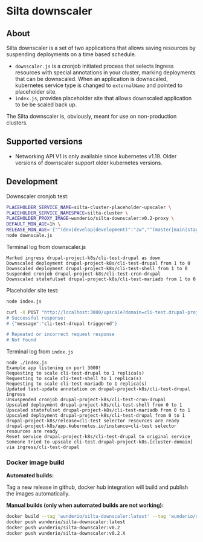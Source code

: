 # Silta downscaler

## About

Silta downscaler is a set of two applications that allows saving resources by suspending 
deployments on a time based schedule.
- `downscaler.js` is a cronjob initiated process that selects Ingress resources with special 
annotations in your cluster, marking deployments that can be downscaled. 
When an application is downscaled, kubernetes service type is changed to `externalName` and 
pointed to placeholder site.
- `index.js`, provides placeholder site that allows downscaled application to 
be be scaled back up.

The Silta downscaler is, obviously, meant for use on non-production clusters.

## Supported versions

- Networking API V1 is only available since kubernetes v1.19. Older versions of downscaler support older kubernetes versions.

## Development

Downscaler cronjob test:
```bash
PLACEHOLDER_SERVICE_NAME=silta-cluster-placeholder-upscaler \
PLACEHOLDER_SERVICE_NAMESPACE=silta-cluster \
PLACEHOLDER_PROXY_IMAGE=wunderio/silta-downscaler:v0.2-proxy \
DEFAULT_MIN_AGE=1h \
RELEASE_MIN_AGE='{"^(dev|develop|development)":"2w","^(master|main|stage|staging)":"4w","^dependabot":"1h","^production":"10y"}' \
node downscale.js
```

Terminal log from downscaler.js
```
Marked ingress drupal-project-k8s/cli-test-drupal as down
Downscaled deployment drupal-project-k8s/cli-test-drupal from 1 to 0
Downscaled deployment drupal-project-k8s/cli-test-shell from 1 to 0
Suspended cronjob drupal-project-k8s/cli-test-cron-drupal
Downscaled statefulset drupal-project-k8s/cli-test-mariadb from 1 to 0
```

Placeholder site test:
```bash
node index.js
```

```bash
curl -X POST "http://localhost:3000/upscale?domain=cli-test.drupal-project-k8s.[cluster-domain]
# Successful response:
# {"message":"cli-test-drupal triggered"}

# Repeated or incorrect request response
# Not Found
```

Terminal log from `index.js`
```
node ./index.js
Example app listening on port 3000!
Requesting to scale cli-test-drupal to 1 replica(s)
Requesting to scale cli-test-shell to 1 replica(s)
Requesting to scale cli-test-mariadb to 1 replica(s)
Updated last-update annotation on drupal-project-k8s/cli-test-drupal ingress
Unsuspended cronjob drupal-project-k8s/cli-test-cron-drupal
Upscaled deployment drupal-project-k8s/cli-test-shell from 0 to 1
Upscaled statefulset drupal-project-k8s/cli-test-mariadb from 0 to 1
Upscaled deployment drupal-project-k8s/cli-test-drupal from 0 to 1
drupal-project-k8s/release=cli-test selector resources are ready
drupal-project-k8s/app.kubernetes.io/instance=cli-test selector resources are ready
Reset service drupal-project-k8s/cli-test-drupal to original service
Someone tried to upscale cli-test.drupal-project-k8s.[cluster-domain] via ingress/cli-test-drupal
```

### Docker image build

**Automated builds:**

Tag a new release in github, docker hub integration will build and publish the images automatically.

**Manual builds (only when automated builds are not working):**

```bash
docker build --tag 'wunderio/silta-downscaler:latest' --tag 'wunderio/silta-downscaler:v0.2' --tag 'wunderio/silta-downscaler:v0.2.X' .
docker push wunderio/silta-downscaler:latest 
docker push wunderio/silta-downscaler:v0.2 
docker push wunderio/silta-downscaler:v0.2.X
```
